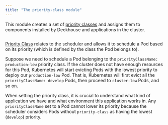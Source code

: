 ```yaml
---
title: "The priority-class module"
---
```


This module creates a set of [priority classes](https://kubernetes.io/docs/concepts/configuration/pod-priority-preemption/#priorityclass) and assigns them to components installed by Deckhouse and applications in the cluster.
```
```
[Priority Class](https://kubernetes.io/docs/concepts/configuration/pod-priority-preemption) relates to the scheduler and allows it to schedule a Pod based on its priority (which is defined by the class the Pod belongs to).

Suppose we need to schedule a Pod belonging to the `priorityClassName: production-low` priority class. If the cluster does not have enough resources for this Pod, Kubernetes will start evicting Pods with the lowest priority to deploy our `production-low` Pod.
That is, Kubernetes will first evict all the `priorityClassName: develop` Pods, then proceed to `cluster-low` Pods, and so on.

When setting the priority class, it is crucial to understand what kind of application we have and what environment this application works in. Any `priorityClassName` set to a Pod cannot lower its priority because the scheduler considers Pods without `priority-class` as having the lowest (`develop`) priority.

